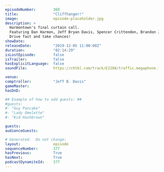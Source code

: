 ```yaml
---
episodeNumber:        360
title:                "Cliffhanger!"
image:                episode-placeholder.jpg
description: >
  Harmontown's final curtain call.
  Featuring Dan Harmon, Jeff Bryan Davis, Spencer Crittenden, Brandon Johnson, Rob Schrab, Open Mike Eagle, Steve Levy and Nick Rutherford.
  Drive fast and take chances!
showDate:             
releaseDate:          "2019-12-05 11:00:00Z"
duration:             "02:14:29"
isLostEpisode:        false
isTrailer:            false
hasExplicitLanguage:  false
soundFile:            https://chtbl.com/track/E2288/traffic.megaphone.fm/STA8165669126.mp3?updated=1596568719

venue:                
comptroller:          "Jeff B. Davis"
gameMaster:           
hasDnD:               

## Example of how to add guests: ##
#guests:
#- "Guy Pancake"
#- "Lady Omelette"
#- "Kid Hashbrown"

guests:
audienceGuests:

# Generated.  Do not change:
layout:               episode
sequenceNumber:       377
hasPrevious:          True
hasNext:              True
podcastDynamiteId:    377
---
```


<!-- The episode description will be rendered here -->
<!-- Add your content below here -->

